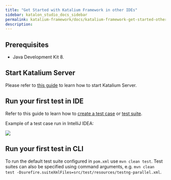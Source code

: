 ```yaml
---
title: "Get Started with Katalium Framework in other IDEs" 
sidebar: katalon_studio_docs_sidebar
permalink: katalium-framework/docs/katalium-framework-get-started-other-ides.html 
description:
---
```


## Prerequisites

* Java Development Kit 8.

## Start Katalium Server

Please refer to [this guide](https://docs.katalon.com/katalium-server/docs/katalium-user-guide.html) to learn how to start Katalium Server.

## Run your first test in IDE

Refer to this guide to learn how to [create a test case](katalium-framework/docs/katalium-framework-create-test-case.html) or [test suite](katalium-framework/docs/katalium-framework-create-test-suite.html).

Example of a test case run in IntelliJ IDEA:

![](../../images/katalium-framework/docs/katalium-framework-get-started-other-ides/run-test-ide.png)

## Run your first test in CLI

To run the default test suite configured in `pom.xml` use `mvn clean test`. Test suites can also be specified using command arguments, e.g. `mvn clean test -Dsurefire.suiteXmlFiles=src/test/resources/testng-parallel.xml`.
